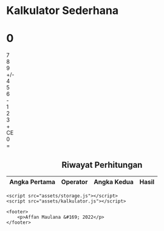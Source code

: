 <!DOCTYPE html>
<html lang="en">

<head>
    <link rel="stylesheet" href="assets/style.css">
    <title>MyKalkulator</title>
    <meta name="viewport" content="width=device=width, initial-scale=1.0">
</head>

<body>
    <h1 id="sambutan">Kalkulator Sederhana</h1>
    <div class="flex-container-column card">
        <div class="display">
            <h1 id="displayNumber">0</h1>
        </div>
        <div class="flex-container-row">
            <div class="button">7</div>
            <div class="button">8</div>
            <div class="button">9</div>
            <div class="button negative">+/-</div>
        </div>
        <div class="flex-container-row">
            <div class="button">4</div>
            <div class="button">5</div>
            <div class="button">6</div>
            <div class="button operator">-</div>
        </div>
        <div class="flex-container-row">
            <div class="button">1</div>
            <div class="button">2</div>
            <div class="button">3</div>
            <div class="button operator">+</div>
        </div>
        <div class="flex-container-row">
            <div class="button clear">CE</div>
            <div class="button">0</div>
            <div class="button equals double">=</div>
        </div>
    </div>
    <div class="history card">
        <h2 style="text-align: center"> Riwayat Perhitungan</h2>
        <table>
            <thead>
                <tr>
                    <th>Angka Pertama</th>
                    <th>Operator</th>
                    <th>Angka Kedua</th>
                    <th>Hasil</th>
                </tr>
            </thead>
            <tbody id="historyList"></tbody>
        </table>
    </div>

    <script src="assets/storage.js"></script>
    <script src="assets/kalkulator.js"></script>
    
    <footer>
        <p>Affan Maulana &#169; 2022</p>
    </footer>
</body>

</html>
